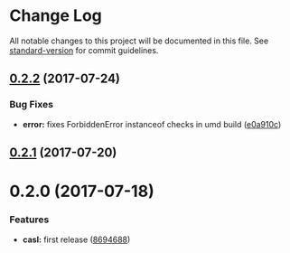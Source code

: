 # Change Log

All notable changes to this project will be documented in this file. See [standard-version](https://github.com/conventional-changelog/standard-version) for commit guidelines.

<a name="0.2.2"></a>
## [0.2.2](https://github.com/stalniy/casl/compare/v0.2.1...v0.2.2) (2017-07-24)


### Bug Fixes

* **error:** fixes ForbiddenError instanceof checks in umd build ([e0a910c](https://github.com/stalniy/casl/commit/e0a910c))



<a name="0.2.1"></a>
## [0.2.1](https://github.com/stalniy/casl/compare/v0.2.0...v0.2.1) (2017-07-20)



<a name="0.2.0"></a>
# 0.2.0 (2017-07-18)


### Features

* **casl:** first release ([8694688](https://github.com/stalniy/casl/commit/8694688))
